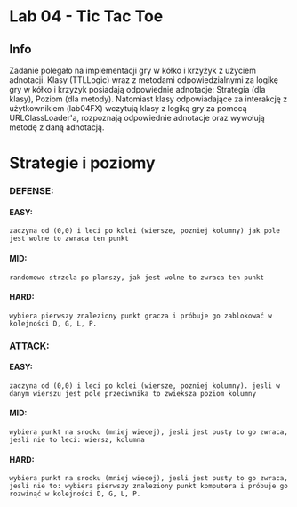 # Lab 04 - Tic Tac Toe

## Info
Zadanie polegało na implementacji gry w kółko i krzyżyk z użyciem adnotacji. Klasy (TTLLogic) wraz z metodami odpowiedzialnymi za logikę gry w kółko i krzyżyk posiadają odpowiednie adnotacje: Strategia (dla klasy), Poziom (dla metody). Natomiast klasy odpowiadające za interakcję z użytkownikiem (lab04FX) wczytują klasy z logiką gry za pomocą URLClassLoader'a, rozpoznają odpowiednie adnotacje oraz wywołują metodę z daną adnotacją.

# Strategie i poziomy

### DEFENSE:

#### EASY:
    zaczyna od (0,0) i leci po kolei (wiersze, pozniej kolumny) jak pole jest wolne to zwraca ten punkt

#### MID: 
	randomowo strzela po planszy, jak jest wolne to zwraca ten punkt

#### HARD: 
	wybiera pierwszy znaleziony punkt gracza i próbuje go zablokować w kolejności D, G, L, P.


### ATTACK:

#### EASY:
	zaczyna od (0,0) i leci po kolei (wiersze, pozniej kolumny). jesli w danym wierszu jest pole przeciwnika to zwieksza poziom kolumny
	
#### MID:
	wybiera punkt na srodku (mniej wiecej), jesli jest pusty to go zwraca, jesli nie to leci: wiersz, kolumna

#### HARD:
	wybiera punkt na srodku (mniej wiecej), jesli jest pusty to go zwraca, jesli nie to: wybiera pierwszy znaleziony punkt komputera i próbuje go rozwinąć w kolejności D, G, L, P.

